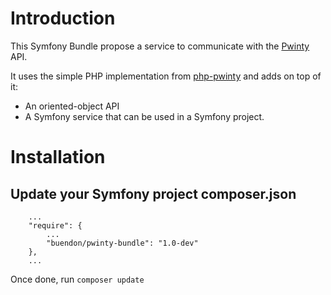 # Introduction

This Symfony Bundle propose a service to communicate with the [Pwinty](http://www.pwinty.com) API.

It uses the simple PHP implementation from [php-pwinty](https://github.com/Buendon/php-pwinty) and adds on top of it:
* An oriented-object API
* A Symfony service that can be used in a Symfony project.

# Installation

## Update your Symfony project composer.json

```
    ...
    "require": {
        ...
        "buendon/pwinty-bundle": "1.0-dev"
    },
    ...
```

Once done, run ```composer update```